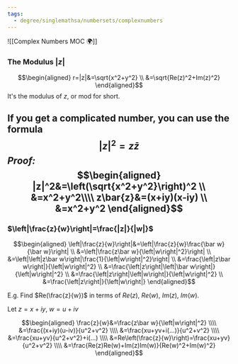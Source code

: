 ```yaml
---
tags:
  - degree/singlemathsa/numbersets/complexnumbers
---
```

![[Complex Numbers MOC 🌍]]
### The Modulus $\left|z\right|$
$$\begin{aligned}
r=|z|&=\sqrt{x^2+y^2} \\
&=\sqrt{Re(z)^2+Im(z)^2}
\end{aligned}$$
It's the modulus of $z$, or mod for short.

If you get a complicated number, you can use the formula
$$|z|^2=z\bar{z}$$
*Proof:*
$$\begin{aligned}
|z|^2&=\left(\sqrt{x^2+y^2}\right)^2 \\
&=x^2+y^2\\\\
z\bar{z}&=(x+iy)(x-iy) \\ 
&=x^2+y^2
\end{aligned}$$
---
### $\left|\frac{z}{w}\right|=\frac{|z|}{|w|}$

$$\begin{aligned}
\left|\frac{z}{w}\right|&=\left|\frac{z}{w}\frac{\bar w}{\bar w}\right| \\
&=\left|\frac{z\bar w}{\left|w\right|^2}\right| \\
&=\left|\left|z\bar w\right|\frac{1}{\left|w\right|^2}\right| \\
&=\frac{\left|z\bar w\right|}{\left|w\right|^2} \\
&=\frac{\left|z\right|\left|\bar w\right|}{\left|w\right|^2} \\
&=\frac{\left|z\right|\left|w\right|}{\left|w\right|^2} \\
&=\frac{\left|z\right|}{\left|w\right|}
\end{aligned}$$

E.g.
Find $Re(\frac{z}{w})$ in terms of $Re(z)$, $Re(w)$, $Im(z)$, $Im(w)$.

Let $z=x+iy$, $w=u+iv$

$$\begin{aligned}
\frac{z}{w}&=\frac{z\bar w}{\left|w\right|^2} \\\\
&=\frac{(x+iy)(u-iv)}{u^2+v^2} \\\\
&=\frac{xu+yv+i(...)}{u^2+v^2} \\\\
&=\frac{xu+yv}{u^2+v^2}+i(...) \\\\
&=Re\left(\frac{z}{w}\right)=\frac{xu+yv}{u^2+v^2} \\\\
&=\frac{Re(z)Re(w)+Im(z)Im(w)}{Re(w)^2+Im(w)^2}
\end{aligned}$$

